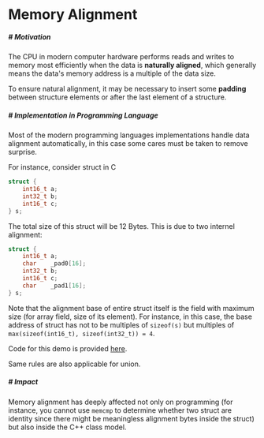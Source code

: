 # Memory Alignment



##### # Motivation

The CPU in modern computer hardware performs reads and writes to memory most efficiently when the data is **naturally aligned**, which generally means the data's memory address is a multiple of the data size.

To ensure natural alignment, it may be necessary to insert some **padding** between structure elements or after the last element of a structure.



##### # Implementation in Programming Language

Most of the modern programming languages implementations handle data alignment automatically, in this case some cares must be taken to remove surprise.

For instance, consider struct in C

```c
struct {
    int16_t a;
    int32_t b;
    int16_t c;
} s;
```

The total size of this struct will be 12 Bytes. This is due to two internel alignment:

```c
struct {
    int16_t a;
    char    _pad0[16];
    int32_t b;
    int16_t c;
    char    _pad1[16];
} s;
```

Note that the alignment base of entire struct itself is the field with maximum size (for array field, size of its element). For instance, in this case, the base address of struct has not to be multiples of `sizeof(s)` but multiples of `max(sizeof(int16_t), sizeof(int32_t)) = 4`.

Code for this demo is provided [here](__src__/memory_alignment_demo.c).

Same rules are also applicable for union.



##### # Impact

Memory alignment has deeply affected not only on programming (for instance, you cannot use `memcmp` to determine whether two struct are identity since there might be meaningless alignment bytes inside the struct) but also inside the C++ class model.

